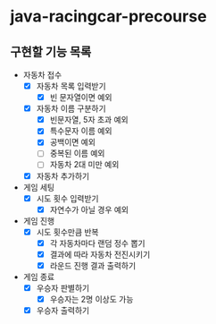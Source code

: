 # java-racingcar-precourse

## 구현할 기능 목록

- 자동차 접수
    - [x] 자동차 목록 입력받기
        - [x] 빈 문자열이면 예외
    - [x] 자동차 이름 구분하기
        - [x] 빈문자열, 5자 초과 예외
        - [x] 특수문자 이름 예외
        - [x] 공백이면 예외
        - [ ] 중복된 이름 예외
        - [ ] 자동차 2대 미만 예외
    - [x] 자동차 추가하기
- 게임 세팅
    - [x] 시도 횟수 입력받기
        - [x] 자연수가 아닐 경우 예외
- 게임 진행
    - [x] 시도 횟수만큼 반복
        - [x] 각 자동차마다 랜덤 정수 뽑기
        - [x] 결과에 따라 자동차 전진시키기
        - [x] 라운드 진행 결과 출력하기
- 게임 종료
    - [x] 우승자 판별하기
        - [x] 우승자는 2명 이상도 가능
    - [x] 우승자 출력하기
